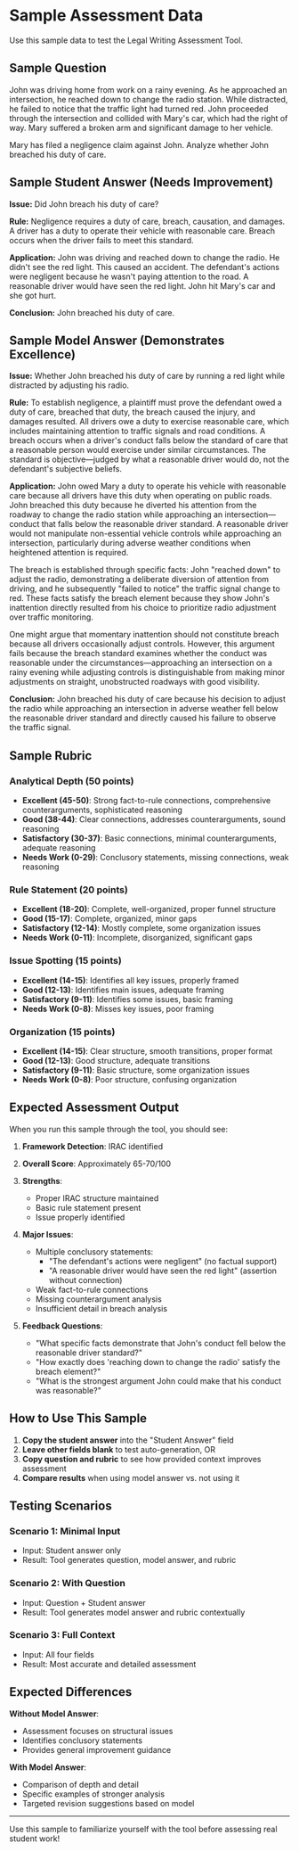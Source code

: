 # Sample Assessment Data

Use this sample data to test the Legal Writing Assessment Tool.

## Sample Question

John was driving home from work on a rainy evening. As he approached an intersection, he reached down to change the radio station. While distracted, he failed to notice that the traffic light had turned red. John proceeded through the intersection and collided with Mary's car, which had the right of way. Mary suffered a broken arm and significant damage to her vehicle.

Mary has filed a negligence claim against John. Analyze whether John breached his duty of care.

## Sample Student Answer (Needs Improvement)

**Issue:** Did John breach his duty of care?

**Rule:** Negligence requires a duty of care, breach, causation, and damages. A driver has a duty to operate their vehicle with reasonable care. Breach occurs when the driver fails to meet this standard.

**Application:** John was driving and reached down to change the radio. He didn't see the red light. This caused an accident. The defendant's actions were negligent because he wasn't paying attention to the road. A reasonable driver would have seen the red light. John hit Mary's car and she got hurt.

**Conclusion:** John breached his duty of care.

## Sample Model Answer (Demonstrates Excellence)

**Issue:** Whether John breached his duty of care by running a red light while distracted by adjusting his radio.

**Rule:** To establish negligence, a plaintiff must prove the defendant owed a duty of care, breached that duty, the breach caused the injury, and damages resulted. All drivers owe a duty to exercise reasonable care, which includes maintaining attention to traffic signals and road conditions. A breach occurs when a driver's conduct falls below the standard of care that a reasonable person would exercise under similar circumstances. The standard is objective—judged by what a reasonable driver would do, not the defendant's subjective beliefs.

**Application:** John owed Mary a duty to operate his vehicle with reasonable care because all drivers have this duty when operating on public roads. John breached this duty because he diverted his attention from the roadway to change the radio station while approaching an intersection—conduct that falls below the reasonable driver standard. A reasonable driver would not manipulate non-essential vehicle controls while approaching an intersection, particularly during adverse weather conditions when heightened attention is required. 

The breach is established through specific facts: John "reached down" to adjust the radio, demonstrating a deliberate diversion of attention from driving, and he subsequently "failed to notice" the traffic signal change to red. These facts satisfy the breach element because they show John's inattention directly resulted from his choice to prioritize radio adjustment over traffic monitoring.

One might argue that momentary inattention should not constitute breach because all drivers occasionally adjust controls. However, this argument fails because the breach standard examines whether the conduct was reasonable under the circumstances—approaching an intersection on a rainy evening while adjusting controls is distinguishable from making minor adjustments on straight, unobstructed roadways with good visibility.

**Conclusion:** John breached his duty of care because his decision to adjust the radio while approaching an intersection in adverse weather fell below the reasonable driver standard and directly caused his failure to observe the traffic signal.

## Sample Rubric

### Analytical Depth (50 points)
- **Excellent (45-50)**: Strong fact-to-rule connections, comprehensive counterarguments, sophisticated reasoning
- **Good (38-44)**: Clear connections, addresses counterarguments, sound reasoning
- **Satisfactory (30-37)**: Basic connections, minimal counterarguments, adequate reasoning
- **Needs Work (0-29)**: Conclusory statements, missing connections, weak reasoning

### Rule Statement (20 points)
- **Excellent (18-20)**: Complete, well-organized, proper funnel structure
- **Good (15-17)**: Complete, organized, minor gaps
- **Satisfactory (12-14)**: Mostly complete, some organization issues
- **Needs Work (0-11)**: Incomplete, disorganized, significant gaps

### Issue Spotting (15 points)
- **Excellent (14-15)**: Identifies all key issues, properly framed
- **Good (12-13)**: Identifies main issues, adequate framing
- **Satisfactory (9-11)**: Identifies some issues, basic framing
- **Needs Work (0-8)**: Misses key issues, poor framing

### Organization (15 points)
- **Excellent (14-15)**: Clear structure, smooth transitions, proper format
- **Good (12-13)**: Good structure, adequate transitions
- **Satisfactory (9-11)**: Basic structure, some organization issues
- **Needs Work (0-8)**: Poor structure, confusing organization

## Expected Assessment Output

When you run this sample through the tool, you should see:

1. **Framework Detection**: IRAC identified
2. **Overall Score**: Approximately 65-70/100
3. **Strengths**:
   - Proper IRAC structure maintained
   - Basic rule statement present
   - Issue properly identified

4. **Major Issues**:
   - Multiple conclusory statements:
     * "The defendant's actions were negligent" (no factual support)
     * "A reasonable driver would have seen the red light" (assertion without connection)
   - Weak fact-to-rule connections
   - Missing counterargument analysis
   - Insufficient detail in breach analysis

5. **Feedback Questions**:
   - "What specific facts demonstrate that John's conduct fell below the reasonable driver standard?"
   - "How exactly does 'reaching down to change the radio' satisfy the breach element?"
   - "What is the strongest argument John could make that his conduct was reasonable?"

## How to Use This Sample

1. **Copy the student answer** into the "Student Answer" field
2. **Leave other fields blank** to test auto-generation, OR
3. **Copy question and rubric** to see how provided context improves assessment
4. **Compare results** when using model answer vs. not using it

## Testing Scenarios

### Scenario 1: Minimal Input
- Input: Student answer only
- Result: Tool generates question, model answer, and rubric

### Scenario 2: With Question
- Input: Question + Student answer
- Result: Tool generates model answer and rubric contextually

### Scenario 3: Full Context
- Input: All four fields
- Result: Most accurate and detailed assessment

## Expected Differences

**Without Model Answer**:
- Assessment focuses on structural issues
- Identifies conclusory statements
- Provides general improvement guidance

**With Model Answer**:
- Comparison of depth and detail
- Specific examples of stronger analysis
- Targeted revision suggestions based on model

---

Use this sample to familiarize yourself with the tool before assessing real student work!
